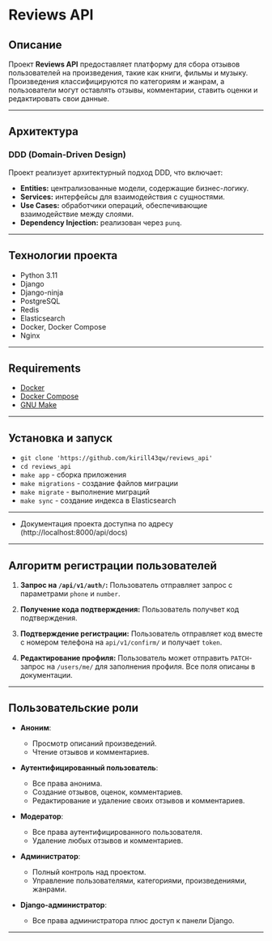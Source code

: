 # Reviews API

## Описание

Проект **Reviews API** предоставляет платформу для сбора отзывов пользователей на произведения, такие как книги, фильмы и музыку. Произведения классифицируются по категориям и жанрам, а пользователи могут оставлять отзывы, комментарии, ставить оценки и редактировать свои данные.

---

## Архитектура

### DDD (Domain-Driven Design)
Проект реализует архитектурный подход DDD, что включает:

- **Entities:** централизованные модели, содержащие бизнес-логику.
- **Services:** интерфейсы для взаимодействия с сущностями.
- **Use Cases:** обработчики операций, обеспечивающие взаимодействие между слоями.
- **Dependency Injection:** реализован через `punq`.

---

## Технологии проекта

- Python 3.11
- Django
- Django-ninja
- PostgreSQL
- Redis
- Elasticsearch
- Docker, Docker Compose
- Nginx

---

## Requirements

- [Docker](https://www.docker.com/get-started)
- [Docker Compose](https://docs.docker.com/compose/install/)
- [GNU Make](https://www.gnu.org/software/make/)

---

## Установка и запуск
* `git clone 'https://github.com/kirill43qw/reviews_api'`
* `cd reviews_api`
* `make app` - сборка приложения
* `make migrations` - создание файлов миграции
* `make migrate` - выполнение миграций
* `make sync` -  создание индекса в Elasticsearch

---

* Документация проекта доступна по адресу (http://localhost:8000/api/docs)

---
## Алгоритм регистрации пользователей

1. **Запрос на `/api/v1/auth/`:**
   Пользователь отправляет запрос с параметрами `phone` и `number`.
   
2. **Получение кода подтверждения:**
   Пользователь получвет код подтверждения.

3. **Подтверждение регистрации:**
   Пользователь отправляет код вместе с номером телефона на `api/v1/confirm/` и получает `token`.

4. **Редактирование профиля:**
   Пользователь может отправить `PATCH`-запрос на `/users/me/` для заполнения профиля. Все поля описаны в документации.

---

## Пользовательские роли

- **Аноним**:
  - Просмотр описаний произведений.
  - Чтение отзывов и комментариев.

- **Аутентифицированный пользователь**:
  - Все права анонима.
  - Создание отзывов, оценок, комментариев.
  - Редактирование и удаление своих отзывов и комментариев.

- **Модератор**:
  - Все права аутентифицированного пользователя.
  - Удаление любых отзывов и комментариев.

- **Администратор**:
  - Полный контроль над проектом.
  - Управление пользователями, категориями, произведениями, жанрами.

- **Django-администратор**:
  - Все права администратора плюс доступ к панели Django.

---



